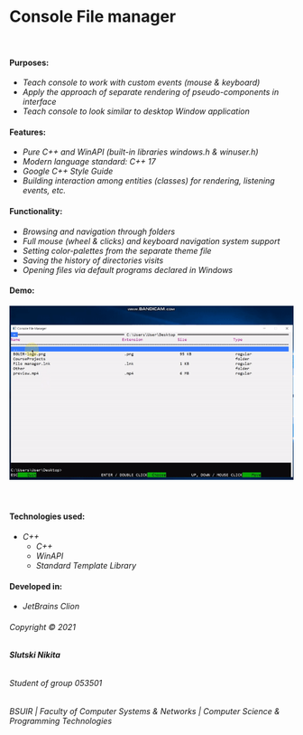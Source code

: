 # Console File manager

&nbsp;

#### Purposes:

* _Teach console to work with custom events (mouse & keyboard)_
* _Apply the approach of separate rendering of pseudo-components in interface_
* _Teach console to look similar to desktop Window application_

#### Features:

* _Pure C++ and WinAPI (built-in libraries windows.h & winuser.h)_
* _Modern language standard: C++ 17_  
* _Google C++ Style Guide_
* _Building interaction among entities (classes) for rendering, listening events, etc._

#### Functionality:

* _Browsing and navigation through folders_
* _Full mouse (wheel & clicks) and keyboard navigation system support_
* _Setting color-palettes from the separate theme file_
* _Saving the history of directories visits_
* _Opening files via default programs declared in Windows_

#### Demo:

![alt text](preview.gif "Demonstration")
&nbsp;  
&nbsp;

#### Technologies used:

* _C++_
    * _C++_
    * _WinAPI_
    * _Standard Template Library_

#### Developed in:

* _JetBrains Clion_

###### _Copyright © 2021_

###### **Slutski Nikita**

###### _Student of group 053501_

###### _BSUIR | Faculty of Computer Systems & Networks | Computer Science & Programming Technologies_
